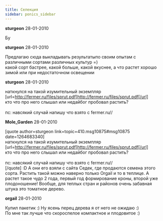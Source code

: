 ```yaml
---
title: Селекция
sidebar: ponics_sidebar
---
```


**sturgeon** 28-01-2010

Бу

**sturgeon** 28-01-2010

Предлагаю сюда выкладывать результатыпо своим опытам с различными сортами различных культур =)<br />какой сорт бастрее, какой больше, какой вкуснее, а что растет хорошо зимой или при недостаточном освещении

**sturgeon** 28-01-2010

наткнулся на такой изумительный экземпляр [url=http://fermer.ru/files/sprut.pdf]http://fermer.ru/files/sprut.pdf[/url]<br />кто что про него слышал или недайбог пробовал растить?<br /><br />пс: навсякий случай напишу что взято с fermer.ru// 

**Mole_Garden** 28-01-2010

[quote author=sturgeon link=topic=410.msg10875#msg10875 date=1264683340]<br />наткнулся на такой изумительный экземпляр [url=http://fermer.ru/files/sprut.pdf]http://fermer.ru/files/sprut.pdf[/url]<br />кто что про него слышал или недайбог пробовал растить?<br /><br />пс: навсякий случай напишу что взято с fermer.ru// <br />[/quote] :D А они его взяли с сайта Седек, где продаются семена этого сорта. Растить такой можно наверно только Orgail и то в теплице. А растет такое чудо 2 года, первый год формирование кроны, второй уже плодоношение! Вообще, для теплых стран и районов очень забавная штука это томатное дерево.

**orgail** 28-01-2010

Купил пакетик :) Ну ясень перец дерева я от него не ожидаю :)<br />По мне так лучше что скороспелое компактное и плодовитое :)

